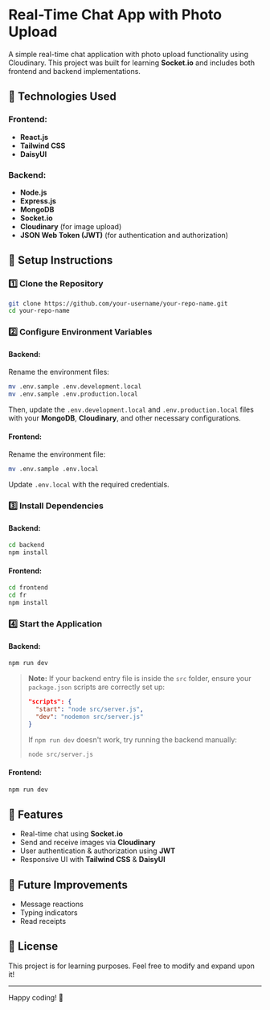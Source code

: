 # Real-Time Chat App with Photo Upload

A simple real-time chat application with photo upload functionality using Cloudinary. This project was built for learning **Socket.io** and includes both frontend and backend implementations.

## 🚀 Technologies Used

### Frontend:

- **React.js**
- **Tailwind CSS**
- **DaisyUI**

### Backend:

- **Node.js**
- **Express.js**
- **MongoDB**
- **Socket.io**
- **Cloudinary** (for image upload)
- **JSON Web Token (JWT)** (for authentication and authorization)

## 📂 Setup Instructions

### 1️⃣ Clone the Repository

```sh
git clone https://github.com/your-username/your-repo-name.git
cd your-repo-name
```

### 2️⃣ Configure Environment Variables

#### Backend:

Rename the environment files:

```sh
mv .env.sample .env.development.local
mv .env.sample .env.production.local
```

Then, update the `.env.development.local` and `.env.production.local` files with your **MongoDB**, **Cloudinary**, and other necessary configurations.

#### Frontend:

Rename the environment file:

```sh
mv .env.sample .env.local
```

Update `.env.local` with the required credentials.

### 3️⃣ Install Dependencies

#### Backend:

```sh
cd backend
npm install
```

#### Frontend:

```sh
cd frontend
cd fr
npm install
```

### 4️⃣ Start the Application

#### Backend:

```sh
npm run dev
```

> **Note:** If your backend entry file is inside the `src` folder, ensure your `package.json` scripts are correctly set up:
>
> ```json
> "scripts": {
>   "start": "node src/server.js",
>   "dev": "nodemon src/server.js"
> }
> ```
>
> If `npm run dev` doesn't work, try running the backend manually:
>
> ```sh
> node src/server.js
> ```

#### Frontend:

```sh
npm run dev
```

## 📌 Features

- Real-time chat using **Socket.io**
- Send and receive images via **Cloudinary**
- User authentication & authorization using **JWT**
- Responsive UI with **Tailwind CSS** & **DaisyUI**

## 🎯 Future Improvements

- Message reactions
- Typing indicators
- Read receipts

## 📝 License

This project is for learning purposes. Feel free to modify and expand upon it!

---

Happy coding! 🚀

